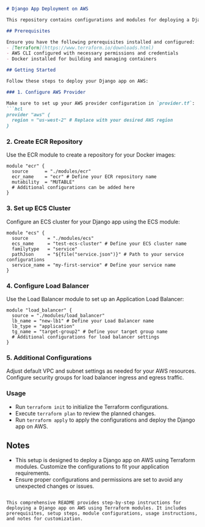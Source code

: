 ```markdown
# Django App Deployment on AWS

This repository contains configurations and modules for deploying a Django application on AWS using Terraform. The setup includes several modules for creating an ECR repository, ECS cluster, load balancer, and associated configurations.

## Prerequisites

Ensure you have the following prerequisites installed and configured:
- [Terraform](https://www.terraform.io/downloads.html)
- AWS CLI configured with necessary permissions and credentials
- Docker installed for building and managing containers

## Getting Started

Follow these steps to deploy your Django app on AWS:

### 1. Configure AWS Provider

Make sure to set up your AWS provider configuration in `provider.tf`:
```hcl
provider "aws" {
  region = "us-west-2" # Replace with your desired AWS region
}
```

### 2. Create ECR Repository

Use the ECR module to create a repository for your Docker images:
```hcl
module "ecr" {
  source      = "./modules/ecr"
  ecr_name    = "ecr" # Define your ECR repository name
  mutability  = "MUTABLE"
  # Additional configurations can be added here
}
```

### 3. Set up ECS Cluster

Configure an ECS cluster for your Django app using the ECS module:
```hcl
module "ecs" {
  source       = "./modules/ecs"
  ecs_name     = "test-ecs-cluster" # Define your ECS cluster name
  familytype   = "service"
  pathJson     = "${file("service.json")}" # Path to your service configurations
  service_name = "my-first-service" # Define your service name
}
```

### 4. Configure Load Balancer

Use the Load Balancer module to set up an Application Load Balancer:
```hcl
module "load_balancer" {
  source = "./modules/load_balancer"
  lb_name = "new-lb1" # Define your Load Balancer name
  lb_type = "application"
  tg_name = "target-group2" # Define your target group name
  # Additional configurations for load balancer settings
}
```

### 5. Additional Configurations

Adjust default VPC and subnet settings as needed for your AWS resources. Configure security groups for load balancer ingress and egress traffic.

### Usage

- Run `terraform init` to initialize the Terraform configurations.
- Execute `terraform plan` to review the planned changes.
- Run `terraform apply` to apply the configurations and deploy the Django app on AWS.

## Notes

- This setup is designed to deploy a Django app on AWS using Terraform modules. Customize the configurations to fit your application requirements.
- Ensure proper configurations and permissions are set to avoid any unexpected changes or issues.

```

This comprehensive README provides step-by-step instructions for deploying a Django app on AWS using Terraform modules. It includes prerequisites, setup steps, module configurations, usage instructions, and notes for customization.
